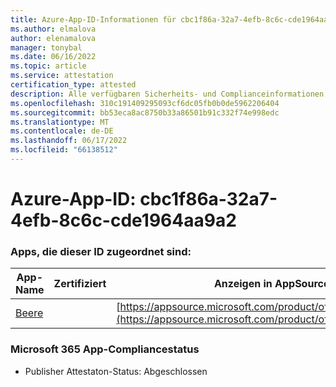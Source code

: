```yaml
---
title: Azure-App-ID-Informationen für cbc1f86a-32a7-4efb-8c6c-cde1964aa9a2
ms.author: elmalova
author: elenamalova
manager: tonybal
ms.date: 06/16/2022
ms.topic: article
ms.service: attestation
certification_type: attested
description: Alle verfügbaren Sicherheits- und Complianceinformationen für cbc1f86a-32a7-4efb-8c6c-cde1964aa9a2.
ms.openlocfilehash: 310c191409295093cf6dc05fb0b0de5962206404
ms.sourcegitcommit: bb53eca8ac8750b33a86501b91c332f74e998edc
ms.translationtype: MT
ms.contentlocale: de-DE
ms.lasthandoff: 06/17/2022
ms.locfileid: "66138512"
---
```

# <a name="azure-app-id-cbc1f86a-32a7-4efb-8c6c-cde1964aa9a2"></a>Azure-App-ID: cbc1f86a-32a7-4efb-8c6c-cde1964aa9a2


### <a name="apps-associated-with-this-id"></a>Apps, die dieser ID zugeordnet sind:
| **App-Name** | **Zertifiziert** | **Anzeigen in AppSource** |
|--------------|---------------|-----------------------|
| [Beere](../forward/WA200004138.md) |  | [https://appsource.microsoft.com/product/office/WA200004138](https://appsource.microsoft.com/product/office/WA200004138) |

### <a name="microsoft-365-app-compliance-status"></a>Microsoft 365 App-Compliancestatus
- Publisher Attestaton-Status: Abgeschlossen
